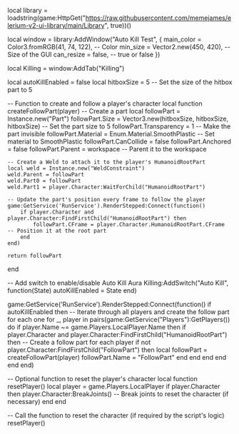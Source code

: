 local library = loadstring(game:HttpGet("https://raw.githubusercontent.com/memejames/elerium-v2-ui-library/main/Library", true))()

local window = library:AddWindow("Auto Kill Test", {
	main_color = Color3.fromRGB(41, 74, 122), -- Color
	min_size = Vector2.new(450, 420), -- Size of the GUI
	can_resize = false, -- true or false
})

local Killing = window:AddTab("Killing")

local autoKillEnabled = false
local hitboxSize = 5  -- Set the size of the hitbox part to 5

-- Function to create and follow a player's character
local function createFollowPart(player)
    -- Create a part
    local followPart = Instance.new("Part")
    followPart.Size = Vector3.new(hitboxSize, hitboxSize, hitboxSize)  -- Set the part size to 5
    followPart.Transparency = 1  -- Make the part invisible
    followPart.Material = Enum.Material.SmoothPlastic  -- Set material to SmoothPlastic
    followPart.CanCollide = false
    followPart.Anchored = false
    followPart.Parent = workspace  -- Parent it to the workspace

    -- Create a Weld to attach it to the player's HumanoidRootPart
    local weld = Instance.new("WeldConstraint")
    weld.Parent = followPart
    weld.Part0 = followPart
    weld.Part1 = player.Character:WaitForChild("HumanoidRootPart")

    -- Update the part's position every frame to follow the player
    game:GetService('RunService').RenderStepped:Connect(function()
        if player.Character and player.Character:FindFirstChild("HumanoidRootPart") then
            followPart.CFrame = player.Character.HumanoidRootPart.CFrame  -- Position it at the root part
        end
    end)

    return followPart
end

-- Add switch to enable/disable Auto Kill Aura
Killing:AddSwitch("Auto Kill", function(State)
    autoKillEnabled = State
end)

game:GetService('RunService').RenderStepped:Connect(function()
    if autoKillEnabled then
        -- Iterate through all players and create the follow part for each one
        for _, player in pairs(game:GetService("Players"):GetPlayers()) do
            if player.Name ~= game.Players.LocalPlayer.Name then
                if player.Character and player.Character:FindFirstChild("HumanoidRootPart") then
                    -- Create a follow part for each player
                    if not player.Character:FindFirstChild("FollowPart") then
                        local followPart = createFollowPart(player)
                        followPart.Name = "FollowPart"
                    end
                end
            end
        end
    end
end)

-- Optional function to reset the player's character
local function resetPlayer()
    local player = game.Players.LocalPlayer
    if player.Character then
        player.Character:BreakJoints()  -- Break joints to reset the character (if necessary)
    end
end

-- Call the function to reset the character (if required by the script's logic)
resetPlayer()
